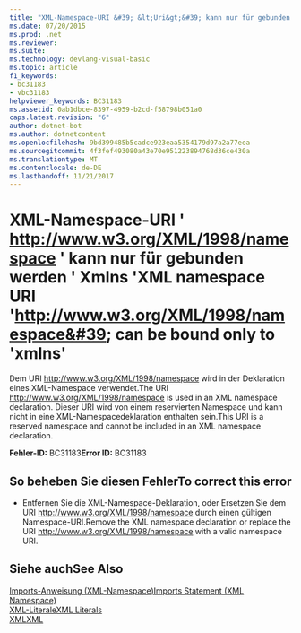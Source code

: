 ```yaml
---
title: "XML-Namespace-URI &#39; &lt;Uri&gt;&#39; kann nur für gebunden werden &#39; Xmlns &#39;"
ms.date: 07/20/2015
ms.prod: .net
ms.reviewer: 
ms.suite: 
ms.technology: devlang-visual-basic
ms.topic: article
f1_keywords:
- bc31183
- vbc31183
helpviewer_keywords: BC31183
ms.assetid: 0ab1dbce-8397-4959-b2cd-f58798b051a0
caps.latest.revision: "6"
author: dotnet-bot
ms.author: dotnetcontent
ms.openlocfilehash: 9bd399485b5cadce923eaa5354179d97a2a77eea
ms.sourcegitcommit: 4f3fef493080a43e70e951223894768d36ce430a
ms.translationtype: MT
ms.contentlocale: de-DE
ms.lasthandoff: 11/21/2017
---
```

# <a name="xml-namespace-uri-39httpwwww3orgxml1998namespace39-can-be-bound-only-to-39xmlns39"></a><span data-ttu-id="26750-102">XML-Namespace-URI &#39; http://www.w3.org/XML/1998/namespace &#39; kann nur für gebunden werden &#39; Xmlns &#39;</span><span class="sxs-lookup"><span data-stu-id="26750-102">XML namespace URI &#39;http://www.w3.org/XML/1998/namespace&#39; can be bound only to &#39;xmlns&#39;</span></span>
<span data-ttu-id="26750-103">Dem URI http://www.w3.org/XML/1998/namespace wird in der Deklaration eines XML-Namespace verwendet.</span><span class="sxs-lookup"><span data-stu-id="26750-103">The URI http://www.w3.org/XML/1998/namespace is used in an XML namespace declaration.</span></span> <span data-ttu-id="26750-104">Dieser URI wird von einem reservierten Namespace und kann nicht in eine XML-Namespacedeklaration enthalten sein.</span><span class="sxs-lookup"><span data-stu-id="26750-104">This URI is a reserved namespace and cannot be included in an XML namespace declaration.</span></span>  
  
 <span data-ttu-id="26750-105">**Fehler-ID:** BC31183</span><span class="sxs-lookup"><span data-stu-id="26750-105">**Error ID:** BC31183</span></span>  
  
## <a name="to-correct-this-error"></a><span data-ttu-id="26750-106">So beheben Sie diesen Fehler</span><span class="sxs-lookup"><span data-stu-id="26750-106">To correct this error</span></span>  
  
-   <span data-ttu-id="26750-107">Entfernen Sie die XML-Namespace-Deklaration, oder Ersetzen Sie dem URI http://www.w3.org/XML/1998/namespace durch einen gültigen Namespace-URI.</span><span class="sxs-lookup"><span data-stu-id="26750-107">Remove the XML namespace declaration or replace the URI http://www.w3.org/XML/1998/namespace with a valid namespace URI.</span></span>  
  
## <a name="see-also"></a><span data-ttu-id="26750-108">Siehe auch</span><span class="sxs-lookup"><span data-stu-id="26750-108">See Also</span></span>  
 [<span data-ttu-id="26750-109">Imports-Anweisung (XML-Namespace)</span><span class="sxs-lookup"><span data-stu-id="26750-109">Imports Statement (XML Namespace)</span></span>](../../../visual-basic/language-reference/statements/imports-statement-xml-namespace.md)  
 [<span data-ttu-id="26750-110">XML-Literale</span><span class="sxs-lookup"><span data-stu-id="26750-110">XML Literals</span></span>](../../../visual-basic/language-reference/xml-literals/index.md)  
 [<span data-ttu-id="26750-111">XML</span><span class="sxs-lookup"><span data-stu-id="26750-111">XML</span></span>](../../../visual-basic/programming-guide/language-features/xml/index.md)
